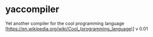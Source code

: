 
# yaccompiler
Yet another compiler for the cool programming language 
[https://en.wikipedia.org/wiki/Cool_(programming_language)]
v 0.01
